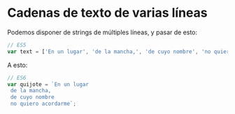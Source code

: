 # Cadenas de texto de varias líneas

Podemos disponer de strings de múltiples líneas, y pasar de esto:

```javascript
// ES5
var text = ['En un lugar', 'de la mancha,', 'de cuyo nombre', 'no quiero acordarme'].join('\n');
```

A esto:

```javascript
// ES6
var quijote = `En un lugar
 de la mancha, 
 de cuyo nombre
 no quiero acordarme`;
```